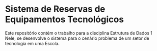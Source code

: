 # Sistema de Reservas de Equipamentos Tecnológicos
Este repositório contém o trabalho para a disciplina Estrutura de Dados 1 
Nele, se desenvolve o sistema para o cenário problema de um setor de tecnologia em uma Escola.
